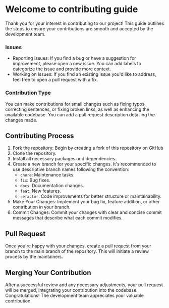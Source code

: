 # Welcome to contributing guide

Thank you for your interest in contributing to our project! This guide outlines the steps to ensure your contributions are smooth and accepted by the development team.

### Issues

- Reporting Issues: If you find a bug or have a suggestion for improvement, please open a new issue. You can add labels to categorize the issue and provide more context.
- Working on Issues: If you find an existing issue you'd like to address, feel free to open a pull request with a fix.

### Contribution Type

You can make contributions for small changes such as fixing typos, correcting sentences, or fixing broken links, as well as enhancing the available codebase. You can add a pull request description detailing the changes made.

## Contributing Process

1. Fork the repository: Begin by creating a fork of this repository on GitHub
2. Clone the repository.
3. Install all necessary packages and dependencies.
4. Create a new branch for your specific changes. It's recommended to use descriptive branch names following the convention:
   - `chore`: Maintenance tasks.
   - `fix`: Bug fixes.
   - `docs`: Documentation changes.
   - `feat`: New features.
   - `refactor`: Code improvements for better structure or maintainability.
5. Make Your Changes: Implement your bug fix, feature addition, or other contribution in your branch.
6. Commit Changes: Commit your changes with clear and concise commit messages that describe what each commit modifies.

## Pull Request

Once you're happy with your changes, create a pull request from your branch to the main branch of the repository. This will initiate a review process by the maintainers.

## Merging Your Contribution

After a successful review and any necessary adjustments, your pull request will be merged, integrating your contribution into the codebase. Congratulations! The development team appreciates your valuable contribution.
